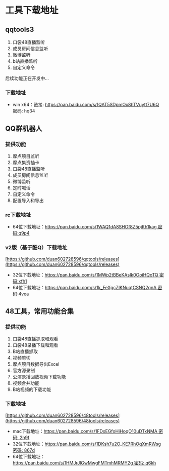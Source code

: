 # 工具下载地址

## qqtools3

1. 口袋48直播监听   
2. 成员房间信息监听   
3. 微博监听   
4. b站直播监听   
5. 自定义命令   

后续功能正在开发中...

### 下载地址

* win x64：链接: https://pan.baidu.com/s/1QAT5SDpmOx8hTVuytt7U6Q  密码: hq34

## QQ群机器人
### 提供功能
1. 摩点项目监听
2. 摩点集资抽卡
3. 口袋48直播监听
4. 成员房间信息监听
5. 微博监听
6. 定时喊话
7. 自定义命令   
8. 配置导入和导出
### rc下载地址
* 64位下载地址：[https://pan.baidu.com/s/1WAQ1dA8SHOf8Z5pjKh1kag  密码:q9p4](https://pan.baidu.com/s/1WAQ1dA8SHOf8Z5pjKh1kag)
### v2版（基于酷Q）下载地址
[https://github.com/duan602728596/qqtools/releases](https://github.com/duan602728596/qqtools/releases)   
* 32位下载地址：[https://pan.baidu.com/s/1MWp2tBBeKAslk0OoiHQoTQ  密码:xfh1](https://pan.baidu.com/s/1MWp2tBBeKAslk0OoiHQoTQ)
* 64位下载地址：[https://pan.baidu.com/s/1k_FeXgcZlKNuqtCSNQ2qnA  密码:4vea](https://pan.baidu.com/s/1k_FeXgcZlKNuqtCSNQ2qnA)

## 48工具，常用功能合集
### 提供功能
1. 口袋48直播抓取和观看   
2. 口袋48录播下载和观看   
3. B站直播抓取   
4. 视频剪切   
5. 摩点项目数据导出Excel   
6. 官方源录制   
7. 公演录播回放视频下载功能   
8. 视频合并功能   
9. B站视频的下载功能
### 下载地址
[https://github.com/duan602728596/48tools/releases](https://github.com/duan602728596/48tools/releases)
* mac下载地址：[https://pan.baidu.com/s/1FDxEGfoHiHoqO10uDTxNMA  密码: 2h9f](https://pan.baidu.com/s/1FDxEGfoHiHoqO10uDTxNMA)
* 32位下载地址：[https://pan.baidu.com/s/1DKsh7u2O_KE7RhOqXmRWsg  密码: 867d](https://pan.baidu.com/s/1DKsh7u2O_KE7RhOqXmRWsg)
* 64位下载地址：[https://pan.baidu.com/s/1HMJrJlGwMwgFMTmhMRMY2g  密码: q6kh](https://pan.baidu.com/s/1HMJrJlGwMwgFMTmhMRMY2g)
